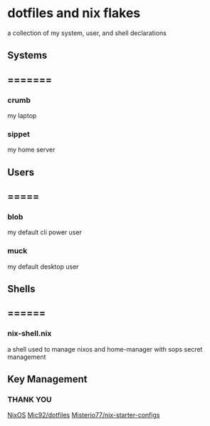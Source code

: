# dotfiles and nix flakes
a collection of my system, user, and shell declarations

## Systems
## =======
### crumb
my laptop
### sippet
my home server

## Users
## =====
### blob
my default cli power user
### muck
my default desktop user

## Shells
## ======
### nix-shell.nix
a shell used to manage nixos and home-manager with sops secret management 


## Key Management



### THANK YOU
[NixOS](https://github.com/NixOS)
[Mic92/dotfiles](https://github.com/Mic92/dotfiles)
[Misterio77/nix-starter-configs](https://github.com/Misterio77/nix-starter-configs)
